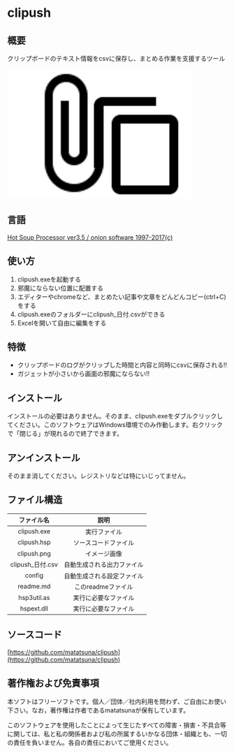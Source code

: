 # clipush

## 概要
クリップボードのテキスト情報をcsvに保存し、まとめる作業を支援するツール

![clipush](./clipush.png)

## 言語
[Hot Soup Processor ver3.5 / onion software 1997-2017(c)](http://hsp.tv/)

## 使い方
1. clipush.exeを起動する
2. 邪魔にならない位置に配置する
3. エディターやchromeなど、まとめたい記事や文章をどんどんコピー(ctrl+C)をする
4. clipush.exeのフォルダーにclipush_日付.csvができる
5. Excelを開いて自由に編集をする

## 特徴
- クリップボードのログがクリップした時間と内容と同時にcsvに保存される!!
- ガジェットが小さいから画面の邪魔にならない!!

## インストール
インストールの必要はありません。そのまま、clipush.exeをダブルクリックしてください。このソフトウェアはWindows環境でのみ作動します。右クリックで「閉じる」が現れるので終了できます。

## アンインストール
そのまま消してください。レジストリなどは特にいじってません。

## ファイル構造
| ファイル名 | 説明 |
|:---:|:---:|
|clipush.exe|実行ファイル|
|clipush.hsp|ソースコードファイル|
|clipush.png|イメージ画像|
|clipush_日付.csv|自動生成される出力ファイル|
|config|自動生成される設定ファイル|
|readme.md|このreadmeファイル|
|hsp3util.as|実行に必要なファイル|
|hspext.dll|実行に必要なファイル|

## ソースコード
[https://github.com/matatsuna/clipush](https://github.com/matatsuna/clipush)

## 著作権および免責事項
本ソフトはフリーソフトです。個人／団体／社内利用を問わず、ご自由にお使い下さい。なお，著作権は作者であるmatatsunaが保有しています。

このソフトウェアを使用したことによって生じたすべての障害・損害・不具合等に関しては、私と私の関係者および私の所属するいかなる団体・組織とも、一切の責任を負いません。各自の責任においてご使用ください。
